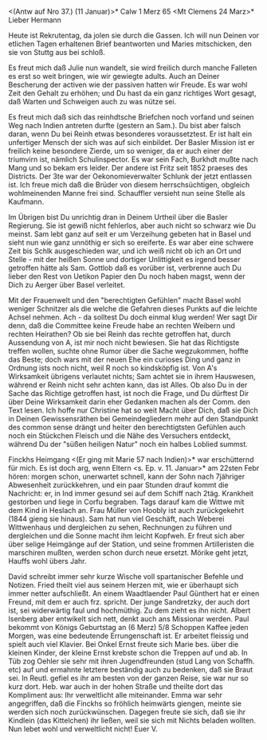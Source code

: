 <(Antw auf Nro 37.) (11 Januar)>* Calw 1 Merz 65
 <Mt Clemens 24 Marz>*
Lieber Hermann

Heute ist Rekrutentag, da jolen sie durch die Gassen. Ich will nun Deinen vor etlichen Tagen erhaltenen Brief beantworten und Maries mitschicken, den sie von Stuttg aus bei schloß.

Es freut mich daß Julie nun wandelt, sie wird freilich durch manche Falleten es erst so weit bringen, wie wir gewiegte adults. Auch an Deiner Bescherung der activen wie der passiven hatten wir Freude. Es war wohl Zeit den Gehalt zu erhöhen; und Du hast da ein ganz richtiges Wort gesagt, daß Warten und Schweigen auch zu was nütze sei.

Es freut mich daß sich das reinhdtsche Briefchen noch vorfand und seinen Weg nach Indien antreten durfte (gestern an Sam.). Du bist aber falsch daran, wenn Du bei Reinh etwas besonderes voraussetztest. Er ist halt ein unfertiger Mensch der sich was auf sich einbildet. Der Basler Mission ist er freilich keine besondere Zierde, um so weniger, da er auch einer der triumvirn ist, nämlich Schulinspector. Es war sein Fach, Burkhdt mußte nach Mang und so bekam ers leider. Der andere ist Fritz seit 1852 praeses des Districts. Der 3te war der Oekonomieverwalter Schlunk der jetzt entlassen ist. Ich freue mich daß die Brüder von diesem herrschsüchtigen, obgleich wohlmeinenden Manne frei sind. Schauffler versieht nun seine Stelle als Kaufmann.

Im Übrigen bist Du unrichtig dran in Deinem Urtheil über die Basler Regierung. Sie ist gewiß nicht fehlerlos, aber auch nicht so schwarz wie Du meinst. Sam lebt ganz auf seit er um Verzeihung gebeten hat in Basel und sieht nun wie ganz unnöthig er sich so ereiferte. Es war aber eine schwere Zeit bis Schlk ausgeschieden war, und ich weiß nicht ob ich an Ort und Stelle - mit der heißen Sonne und dortiger Unlittigkeit es irgend besser getroffen hätte als Sam. Gottlob daß es vorüber ist, verbrenne auch Du lieber den Rest von Uetikon Papier den Du noch haben magst, wenn der Dich zu Aerger über Basel verleitet.

Mit der Frauenwelt und den "berechtigten Gefühlen" macht Basel wohl weniger Schnitzer als die welche die Gefahren dieses Punkts auf die leichte Achsel nehmen. Ach - da solltest Du doch einmal klug werden! Wer sagt Dir denn, daß die Committee keine Freude habe an rechten Weibern und rechten Heirathen? Ob sie bei Reinh das rechte getroffen hat, durch Aussendung von A, ist mir noch nicht bewiesen. Sie hat das Richtigste treffen wollen, suchte ohne Rumor über die Sache wegzukommen, hoffte das Beste; doch wars mit der neuen Ehe ein curioses Ding und ganz in Ordnung ists noch nicht, weil R noch so kindsköpfig ist. Von A's Wirksamkeit übrigens verlautet nichts; Sam achtet sie in ihrem Hauswesen, während er Reinh nicht sehr achten kann, das ist Alles. Ob also Du in der Sache das Richtige getroffen hast, ist noch die Frage, und Du dürftest Dir über Deine Wirksamkeit darin eher Gedanken machen als der Comm. den Text lesen. Ich hoffe nur Christine hat so weit Macht über Dich, daß sie Dich in Deinen Gewissensräthen bei Gemeindegliedern mehr auf den Standpunkt des common sense drängt und heiter den berechtigtsten Gefühlen auch noch ein Stückchen Fleisch und die Nähe des Versuchers entdeckt, während Du der "süßen heiligen Natur" noch ein halbes Loblied summst.

Finckhs Heimgang <(Er ging mit Marie 57 nach Indien)>* war erschütternd für mich. Es ist doch arg, wenn Eltern <s. Ep. v. 11. Januar>* am 22sten Febr hören: morgen schon, unerwartet schnell, kann der Sohn nach 7jähriger Abwesenheit zurückkehren, und ein paar Stunden drauf kommt die Nachricht: er, in Ind immer gesund sei auf dem Schiff nach 2täg. Krankheit gestorben und liege in Corfu begraben. Tags darauf kam die Wittwe mit dem Kind in Heslach an. Frau Müller von Hoobly ist auch zurückgekehrt (1844 gieng sie hinaus). 
Sam hat nun viel Geschäft, nach Weberei Wittwenhaus und dergleichen zu sehen, Rechnungen zu führen und dergleichen und die Sonne macht ihm leicht Kopfweh. Er freut sich aber über selige Heimgänge auf der Station, und seine frommen Artilleristen die marschiren mußten, werden schon durch neue ersetzt. Mörike geht jetzt, Hauffs wohl übers Jahr.

David schreibt immer sehr kurze Wische voll spartanischer Befehle und Notizen. Fried theilt viel aus seinem Herzen mit, wie er überhaupt sich immer netter aufschließt. An einem Waadtlaender Paul Günthert hat er einen Freund, mit dem er auch frz. spricht. Der junge Sandretzky, der auch dort ist, sei widerwärtig faul und hochmüthig. Zu dem zieht es ihn nicht. Albert Isenberg aber entwikelt sich nett, denkt auch ans Missionar werden. Paul bekommt von Königs Geburtstag an (6 Merz) 5/8 Schoppen Kaffee jeden Morgen, was eine bedeutende Errungenschaft ist. Er arbeitet fleissig und spielt auch viel Klavier. Bei Onkel Ernst freute sich Marie bes. über die kleinen Kinder, der kleine Ernst krebste schon die Treppen auf und ab. In Tüb zog Oehler sie sehr mit ihren Jugendfreunden (stud Lang von Schaffh. etc) auf und ermahnte letztere beständig auch zu bedenken, daß sie Braut sei. In Reutl. gefiel es ihr am besten von der ganzen Reise, sie war nur so kurz dort. Heb. war auch in der hohen Straße und theilte dort das Kompliment aus: Ihr verweltlicht alle miteinander. Emma war sehr angegriffen, daß die Finckhs so fröhlich heimwärts giengen, meinte sie werden sich noch zurückwünschen. Dagegen freute sie sich, daß sie ihr Kindlein (das Kittelchen) ihr ließen, weil sie sich mit Nichts beladen wollten. Nun lebet wohl und verweltlicht nicht!
 Euer V.

